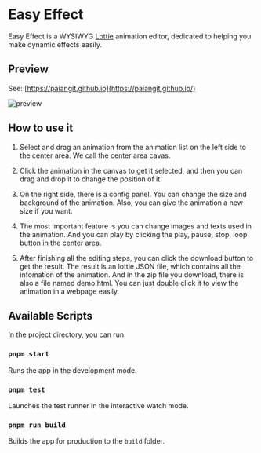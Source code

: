 # Easy Effect

Easy Effect is a WYSIWYG [Lottie](https://airbnb.design/lottie/) animation editor, dedicated to helping you make dynamic effects easily.

## Preview

See: [https://paiangit.github.io](https://paiangit.github.io/)

![preview](https://paiangit.github.io/preview.png)

## How to use it

1. Select and drag an animation from the animation list on the left side to the center area. We call the center area cavas.

2. Click the animation in the canvas to get it selected, and then you can drag and drop it to change the position of it.

3. On the right side, there is a config panel. You can change the size and background of the animation. Also, you can give the animation a new size if you want.

4. The most important feature is you can change images and texts used in the animation. And you can play by clicking the play, pause, stop, loop button in the center area.

5. After finishing all the editing steps, you can click the download button to get the result. The result is an lottie JSON file, which contains all the infomation of the animation. And in the zip file you download, there is also a file named demo.html. You can just double click it to view the animation in a webpage easily.

## Available Scripts

In the project directory, you can run:

### `pnpm start`

Runs the app in the development mode.

### `pnpm test`

Launches the test runner in the interactive watch mode.

### `pnpm run build`

Builds the app for production to the `build` folder.
